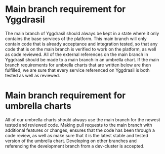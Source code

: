 # Main branch requirement for Yggdrasil
The main branch of Yggdrasil should always be kept in a state where it only contains the base services of the platform. This main branch will only contain code that is already acceptance and integration tested, so that any code that is on the main branch is verified to work on the platform, as well as code reviewed. All of the external references on the main branch in Yggdrasil should be made to a main branch in an umbrella chart. If the main branch requirements for umbrella charts that are written below are then fulfilled, we are sure that every service referenced on Yggdrasil is both tested as well as reviewed. 

# Main branch requirement for umbrella charts
All of our umbrella charts should always use the main branch for the newest tested and reviewed code. Making pull requests to the main branch with additional features or changes, ensures that the code has been through a code review, as well as make sure that it is the latest stable and tested version of the umbrella chart. Developing on other branches and referencing the development branch from a dev-cluster is accepted. 